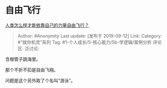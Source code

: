 # 自由飞行
[人类怎么样才能依靠自己的力量自由飞行？](https://www.zhihu.com/question/344694446/answer/821225310)

> Author: #Anonymity
> Last update: [发布于 2019-09-12]
> Link:
> Category: #“就你机灵”系列
> Tag: #1-个人成长/5-核心能力/5b-学逻辑/案例分析
> 评论区:
> 泛讨论:

含根管子跳海里。

那个不折不扣是自由飞翔。

问题是这个另外取了个名叫“游泳”。
